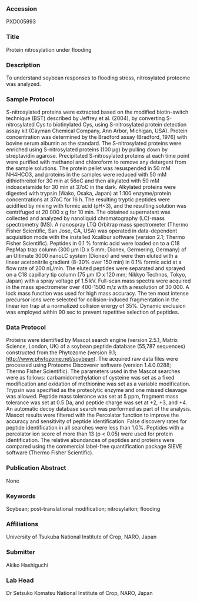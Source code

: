 ### Accession
PXD005993

### Title
Protein nitrosylation under flooding

### Description
To understand soybean responses to flooding stress, nitrosylated proteome was analyzed.

### Sample Protocol
S-nitrosylated proteins were extracted based on the modified biotin-switch technique (BST) described by Jeffrey et al. (2004), by converting S-nitrosylated Cys to biotinylated Cys, using S-nitrosylated protein detection assay kit (Cayman Chemical Company, Ann Arbor, Michigan, USA). Protein concentration was determined by the Bradford assay (Bradford, 1976) with bovine serum albumin as the standard.  The S-nitrosylated proteins were enriched using S-nitrosylated proteins (100 μg) by pulling down by streptavidin agarose. Precipitated S-nitrosylated proteins at each time point were purified with methanol and chloroform to remove any detergent from the sample solutions. The protein pellet was resuspended in 50 mM NH4HCO3, and proteins in the samples were reduced with 50 mM dithiothreitol for 30 min at 56oC and then alkylated with 50 mM indoacetamide for 30 min at 37oC in the dark. Alkylated proteins were digested with trypsin (Wako, Osaka, Japan) at 1:100 enzyme/protein concentrations at 37oC for 16 h. The resulting tryptic peptides were acidified by mixing with formic acid (pH<3), and the resulting solution was centrifuged at 20 000 x g for 10 min. The obtained supernatant was collected and analyzed by nanoliquid chromatography (LC)-mass spectrometry (MS).  A nanospray LTQ Orbitrap mass spectrometer (Thermo Fisher Scientific, San Jose, CA, USA) was operated in data-dependent acquisition mode with the installed Xcalibur software (version 2.1; Thermo Fisher Scientific). Peptides in 0.1 % formic acid were loaded on to a C18 PepMap trap column (300 μm ID x 5 mm; Dionex, Germering, Germany) of an Ultimate 3000 nanoLC system (Dionex) and were then eluted with a linear acetonitrile gradient (8-30% over 150 min) in 0.1% formic acid at a flow rate of 200 nL/min. The eluted peptides were separated and sprayed on a C18 capillary tip column (75 μm ID x 120 mm; Nikkyo Technos, Tokyo, Japan) with a spray voltage pf 1.5 kV. Full-scan mass spectra were acquired in the mass spectrometer over 400-1500 m/z with a resolution of 30 000. A lock mass function was used for high mass accuracy. The ten most intense precursor ions were selected for collision-induced fragmentation in the linear ion trap at a normalized collision energy of 35%. Dynamic exclusion was employed within 90 sec to prevent repetitive selection of peptides.

### Data Protocol
Proteins were identified by Mascot search engine (version 2.5.1, Matrix Science, London, UK) of a soybean peptide database (55,787 sequences) constructed from the Phytozome (version 9.1; http://www.phytozome.net/soybean). The acquired raw data files were processed using Proteome Discoverer software (version 1.4.0.0288; Thermo Fisher Scientific). The parameters used in the Mascot searches were as follows: carbamidomethylation of cysteine was set as a fixed modification and oxidation of methionine was set as a variable modification. Trypsin was specified as the proteolytic enzyme and one missed cleavage was allowed. Peptide mass tolerance was set at 5 ppm, fragment mass tolerance was set at 0.5 Da, and peptide charge was set at +2, +3, and +4. An automatic decoy database search was performed as part of the analysis. Mascot results were filtered with the Percolator function to improve the accuracy and sensitivity of peptide identification. False discovery rates for peptide identification in all searches were less than 1.0%. Peptides with a percolator ion score of more than 13 (p < 0.05) were used for protein identification. The relative abundances of peptides and proteins were compared using the commercial label-free quantification package SIEVE software (Thermo Fisher Scientific).

### Publication Abstract
None

### Keywords
Soybean; post-translational modification; nitrosylaiton; flooding

### Affiliations
University of Tsukuba
National Institute of Crop, NARO, Japan

### Submitter
Akiko Hashiguchi

### Lab Head
Dr Setsuko Komatsu
National Institute of Crop, NARO, Japan


